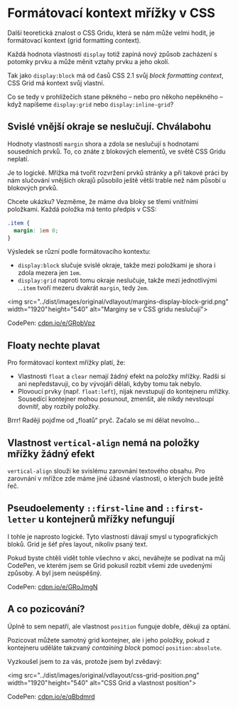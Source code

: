 # Formátovací kontext mřížky v CSS

Další teoretická znalost o CSS Gridu, která se nám může velmi hodit, je formátovací kontext (grid formatting context).

Každá hodnota vlastnosti `display` totiž zapíná nový způsob zacházení s potomky prvku a může měnit vztahy prvku a jeho okolí.

Tak jako `display:block` má od časů CSS 2.1 svůj *block formatting context*, CSS Grid má kontext svůj vlastní.

Co se tedy v prohlížečích stane pěkného – nebo pro někoho nepěkného – když napíšeme `display:grid` nebo `display:inline-grid`?

## Svislé vnější okraje se neslučují. Chválabohu

Hodnoty vlastnosti `margin` shora a zdola se neslučují s hodnotami sousedních prvků. To, co znáte z blokových elementů, ve světě CSS Gridu neplatí.

Je to logické. Mřížka má tvořit rozvržení prvků stránky a při takové práci by nám slučování vnějších okrajů působilo ještě větší trable než nám působí u blokových prvků.

Chcete ukázku? Vezměme, že máme dva bloky se třemi vnitřními položkami. Každá položka má tento předpis v CSS:

```css
.item {
  margin: 1em 0;
}
```

Výsledek se různí podle formátovacího kontextu:

- `display:block` slučuje svislé okraje, takže mezi položkami je shora i zdola mezera jen `1em`.
- `display:grid` naproti tomu okraje neslučuje, takže mezi jednotlivými .`.item` tvoří mezeru dvakrát `margin`, tedy `2em`.

<img src="../dist/images/original/vdlayout/margins-display-block-grid.png" width="1920" height="540"  alt="Marginy se v CSS gridu neslučují">

CodePen: [cdpn.io/e/GRobVpz](https://codepen.io/machal/pen/GRobVpz?editors=1100)

## Floaty nechte plavat

Pro formátovací kontext mřížky platí, že:

* Vlastnosti `float` a `clear` nemají žádný efekt na položky mřížky. Radši si ani nepředstavuji, co by vývojáři dělali, kdyby tomu tak nebylo.
* Plovoucí prvky (např. `float:left`), nijak nevstupují do kontejneru mřížky. Sousedící kontejner mohou posunout, zmenšit, ale nikdy nevstoupí dovnitř, aby rozbily položky.

Brrr! Raději pojďme od „floatů“ pryč. Začalo se mi dělat nevolno…

## Vlastnost `vertical-align` nemá na položky mřížky žádný efekt

`vertical-align` slouží ke svislému zarovnání textového obsahu. Pro zarovnání v mřížce zde máme jiné úžasné vlastnosti, o kterých bude ještě řeč.

<!-- TODO odkaz na zarovnávací vlastnosti -->

## Pseudoelementy `::first-line` and `::first-letter` u kontejnerů mřížky nefungují

I tohle je naprosto logické. Tyto vlastnosti dávají smysl u typografických bloků. Grid je šéf přes layout, nikoliv psaný text.

Pokud byste chtěli vidět tohle všechno v akci, neváhejte se podívat na můj CodePen, ve kterém jsem se Grid pokusil rozbít všemi zde uvedenými způsoby. A byl jsem neúspěšný.

CodePen: [cdpn.io/e/GRoJmgN](https://codepen.io/machal/pen/GRoJmgN?editors=1100)

## A co pozicování?

Úplně to sem nepatří, ale vlastnost `position` funguje dobře, děkuji za optání.

Pozicovat můžete samotný grid kontejner, ale i jeho položky, pokud z kontejneru uděláte takzvaný *containing block* pomocí `position:absolute`.

Vyzkoušel jsem to za vás, protože jsem byl zvědavý:

<img src="../dist/images/original/vdlayout/css-grid-position.png" width="1920" height="540"  alt="CSS Grid a vlastnost position">

CodePen: [cdpn.io/e/qBbdmrd](https://codepen.io/machal/pen/qBbdmrd?editors=1100)

